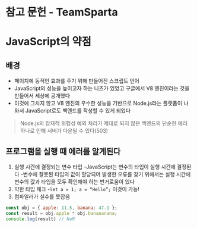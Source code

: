# 참고 문헌 - TeamSparta
# JavaScript의 약점
 ## 배경
 - 페이지에 동적인 효과를 주기 위해 만들어진 스크립트 언어
 - JavaScript의 성능을 높이고자 하는 니즈가 있었고 구글에서 V8 엔진이라는 것을 만들어서 세상에 공개했다
 - 이것에 그치지 않고 V8 엔진의 우수한 성능을 기반으로 Node.js라는 플랫폼이 나와서 JavaScript로도 백엔드를 작성할 수 있게 되었다
> Node.js의 잠재적 위험성
 예외 처리가 제대로 되지 않은 백엔드의 단순한 에러 하나로 인해 서버가 다운될 수 있다(503)
 
## 프로그램을 실행 때 에러를 알게된다
1. 실행 시간에 결정되는 변수 타입
 -JavaScript는 변수의 타입이 실행 시간에 결정된다
 -변수에 잘못된 타입의 값이 할당되어 발생한 오류를 찾기 위해서는 실행 시간에 변수의 값과 타입을 모두 확인해야 하는 번거로움이 있다
2. 약한 타입 체크
 -`let a = 1; a = “Hello”;` 이것이 가능!
3. 컴파일러가 실수를 못잡음
 ```javascript
const obj = { apple: 11.5, banana: 47.1 };
const result = obj.apple * obj.banananana;
console.log(result) // NaN
```
